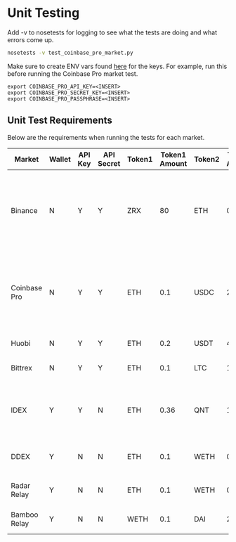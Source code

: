 # Unit Testing

Add -v to nosetests for logging to see what the tests are doing and what errors come up.

```bash
nosetests -v test_coinbase_pro_market.py
```

Make sure to create ENV vars found [here](https://github.com/bitcoinsfacil/marketmaker_nmbi/blob/c71bc06cbcd7c346c09ac8868e802558f114bbf1/conf/__init__.py#L42) for the keys. For example, run this before running the Coinbase Pro market test.

```
export COINBASE_PRO_API_KEY=<INSERT>
export COINBASE_PRO_SECRET_KEY=<INSERT>
export COINBASE_PRO_PASSPHRASE=<INSERT>
```

## Unit Test Requirements

Below are the requirements when running the tests for each market.

| Market | Wallet | API Key | API Secret | Token1 | Token1 Amount | Token2 | Token2 Amount | Token3 | Token3 Amount | Token4 | Token4 Amount | Token Address1 | Token Address2 | Token Address3 | Comment |
| --- | --- | --- | --- | --- | --- | --- | --- | --- | --- | --- | --- | --- | --- | --- | --- |
| Binance | N | Y | Y | ZRX | 80 | ETH | 0.2 | IOST | 3800 | NA | NA | NA | NA | NA | Requires 0.02 ETH worth of ZRX and IOST. Based on calculation, 0.1 ETH worth of both tokens is recommended. |
| Coinbase Pro | N | Y | Y | ETH | 0.1 | USDC | 20 | USD | 20 | NA | NA | NA | NA | NA | Requires 0.02 ETH worth of USDC and USD. Based on calculation, 0.1 ETH worth of both tokens is recommended. |
| Huobi | N | Y | Y | ETH | 0.2 | USDT | 40 | NA | NA | NA | NA | NA | NA | NA | Requires 0.1 ETH. |
| Bittrex | N | Y | Y | ETH | 0.1 | LTC | 10 | XRP | 10 | NA | NA | NA | NA | NA | Requires 10 LTC, 10 XRP and 0.1 ETH. |
| IDEX | Y | Y | N | ETH | 0.36 | QNT | 10 | NA | NA | NA | NA | 0x4a220E6096B25EADb88358cb44068A3248254675 | 0x4a220E6096B25EADb88358cb44068A3248254675 | 0x4a220E6096B25EADb88358cb44068A3248254675 | Requires 0.18 ETH and 5 QNT. IDEX requires API key and an account. |
| DDEX | Y | N | N | ETH | 0.1 | WETH | 0.2 | HOT | 4000 | NA | NA | 0xC02aaA39b223FE8D0A0e5C4F27eAD9083C756Cc2 | 0x9AF839687F6C94542ac5ece2e317dAAE355493A1 | 0x9AF839687F6C94542ac5ece2e317dAAE355493A1 | Requires 0.1 WETH, 0.05 ETH and 2000 HOT. |
| Radar Relay | Y | N | N | ETH | 0.1 | WETH | 0.2 | ZRX | 20 | NA | NA | 0xC02aaA39b223FE8D0A0e5C4F27eAD9083C756Cc2 | 0xE41d2489571d322189246DaFA5ebDe1F4699F498 | 0xE41d2489571d322189246DaFA5ebDe1F4699F498 | Requires 10 ZRX, 0.05 ETH and 0.1 WETH. |
| Bamboo Relay | Y | N | N | WETH | 0.1 | DAI | 20 | NA | NA | NA | NA | 0xC02aaA39b223FE8D0A0e5C4F27eAD9083C756Cc2 | 0x89d24A6b4CcB1B6fAA2625fE562bDD9a23260359 | 0xE41d2489571d322189246DaFA5ebDe1F4699F498 | Requires 0.1 WETH and 20 DAI. |

